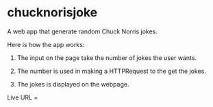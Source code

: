 # chucknorisjoke
 A web app that generate random Chuck Norris jokes.

Here is how the app works:

1. The input on the page take the number of jokes the user wants.

2. The number is used in making a HTTPRequest to the get the jokes.

3. The jokes is displayed on the webpage.

Live URL =